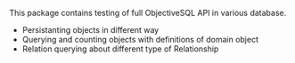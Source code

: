 This package contains testing of full ObjectiveSQL API in various database.

- Persistanting objects in different way
- Querying and counting objects with definitions of domain object
- Relation querying about different type of Relationship